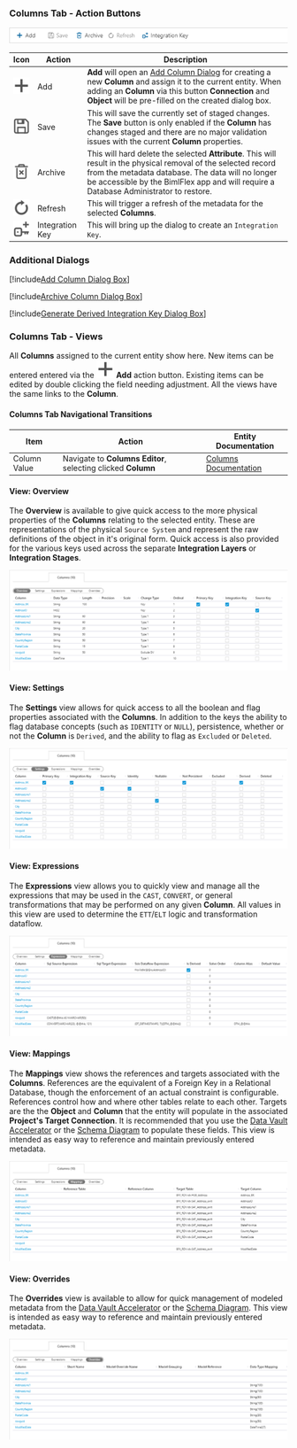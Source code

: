 ### Columns Tab - Action Buttons

<img
    src="images/bimlflex-app-tab-columns-actions.png"
    class="border-image"
    title="Columns Tab - Action Buttons"
/>

|Icon|Action|Description|
|-|-|-|
|<div class="icon-col m-5"><img src="images/svg-icons/add.svg" /></div>|<span class="nowrap-col m-5">Add</span>|**Add** will open an [Add Column Dialog](#Add-Column-Dialog-Box) for creating a new **Column** and assign it to the current entity.  When adding an **Column** via this button **Connection** and **Object** will be pre-filled on the created dialog box.|
|<div class="icon-col m-5"><img src="images/svg-icons/save.svg" /></div>|Save|This will save the currently set of staged changes.  The **Save** button is only enabled if the **Column** has changes staged and there are no major validation issues with the current **Column** properties.|
|<div class="icon-col m-5"><img src="images/svg-icons/archive-delete.svg" /></div>|<span class="nowrap-col m-5">Archive</span>|This will hard delete the selected **Attribute**.  This will result in the physical removal of the selected record from the metadata database.  The data will no longer be accessible by the BimlFlex app and will require a Database Administrator to restore.|[Archive Column](#Archive-Attribute-Dialog-Box)|
|<div class="icon-col m-5"><img src="images/svg-icons/refresh.svg" /></div>|Refresh|This will trigger a refresh of the metadata for the selected **Columns**.||
|<div class="icon-col m-5"><img src="images/svg-icons/composite-key.svg" /></div>|Integration Key|This will bring up the dialog to create an `Integration Key`.|[Generate Derived Integration Key](#Generate-Derived-Integration-Key)|


### Additional Dialogs  

[!include[Add Column Dialog Box](_dialog-add-column.md)]  

[!include[Archive Column Dialog Box](_dialog-archive-column-list.md)]  

[!include[Generate Derived Integration Key Dialog Box](_dialog-generate-derived-integration-key.md)]  

### Columns Tab - Views  

All **Columns** assigned to the current entity show here.  New items can be entered entered via the <img class="icon-inline" src="images/svg-icons/add.svg" /> **Add** action button.  Existing items can be edited by double clicking the field needing adjustment.  All the views have the same links to the **Column**.  

#### Columns Tab Navigational Transitions  

|Item|Action|Entity Documentation|
|-|-|-|
|Column Value|Navigate to **Columns Editor**, selecting clicked **Column**|[Columns Documentation](columns.md)

#### View: Overview  

The **Overview** is available to give quick access to the more physical properties of the **Columns** relating to the selected entity.  These are representations of the physical `Source System` and represent the raw definitions of the object in it's original form.  Quick access is also provided for the various keys used across the separate **Integration Layers** or **Integration Stages**.  

<img
    src="images/bimlflex-app-tab-columns-views-overview.png"
    class="border-image"
    title="Columns - Overview View"
/>

#### View: Settings  

The **Settings** view allows for quick access to all the boolean and flag properties associated with the **Columns**.  In addition to the keys the ability to flag database concepts (such as `IDENTITY` or `NULL`), persistence, whether or not the **Column** is `Derived`, and the ability to flag as `Excluded` or `Deleted`.  

<img
    src="images/bimlflex-app-tab-columns-views-settings.png"
    class="border-image"
    title="Columns - Settings View"
/>

#### View: Expressions  

The **Expressions** view allows you to quickly view and manage all the expressions that may be used in the `CAST`, `CONVERT`, or general transformations that may be performed on any given **Column**.  All values in this view are used to determine the `ETT`/`ELT` logic and transformation dataflow.  

<img
    src="images/bimlflex-app-tab-columns-views-expressions.png"
    class="border-image"
    title="Columns - Expressions View"
/>

#### View: Mappings  

The **Mappings** view shows the references and targets associated with the **Columns**.  References are the equivalent of a Foreign Key in a Relational Database, though the enforcement of an actual constraint is configurable.  References control how and where other tables relate to each other.  Targets are the the **Object** and **Column** that the entity will populate in the associated **Project's Target Connection**.  It is recommended that you use the [Data Vault Accelerator](..\modeling-tools\accelerator.md) or the [Schema Diagram](..\modeling-tools\schema-diagram.md) to populate these fields.  This view is intended as easy way to reference and maintain previously entered metadata.  

<img
    src="images/bimlflex-app-tab-columns-views-mappings.png"
    class="border-image"
    title="Columns - Mappings View"
/>

#### View: Overrides  

The **Overrides** view is available to allow for quick management of modeled metadata from the [Data Vault Accelerator](..\modeling-tools\accelerator.md) or the [Schema Diagram](..\modeling-tools\schema-diagram.md).  This view is intended as easy way to reference and maintain previously entered metadata.  

<img
    src="images/bimlflex-app-tab-columns-views-overrides.png"
    class="border-image"
    title="Columns - Overrides View"
/>
